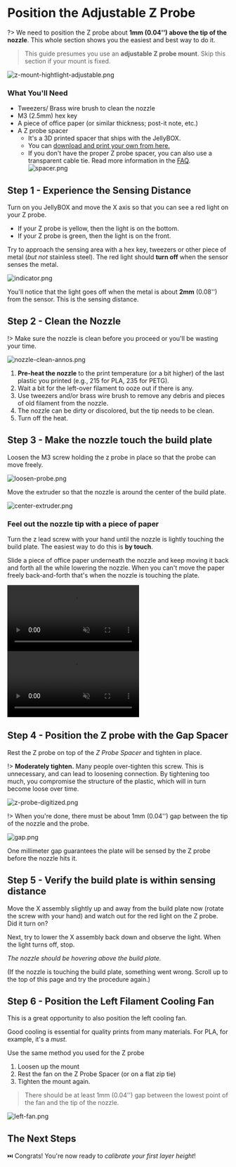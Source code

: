 # Position the Adjustable Z Probe

?> We need to position the Z probe about **1mm (0.04'') above the tip of the nozzle**. This whole section shows you the easiest and best way to do it.

> This guide presumes you use an **adjustable Z probe mount**. Skip this section if your mount is fixed.

![z-mount-hightlight-adjustable.png](assets/z-mount-hightlight-adjustable.png)


### What You'll Need
- Tweezers/ Brass wire brush to clean the nozzle
- M3 (2.5mm) hex key
- A piece of office paper (or similar thickness; post-it note, etc.)
- A Z probe spacer
     - It's a 3D printed spacer that ships with the JellyBOX.
     - You can [download and print your own from here.][z-spacer]
     - If you don't have the proper Z probe spacer, you can also use a transparent cable tie. Read more information in the [FAQ](FAQ?id=spacer).
      ![spacer.png](assets/spacer.png ':size=300%')

[z-spacer]: https://go.imade3d.com/z-probe-spacer

## Step 1 - Experience the Sensing Distance

Turn on you JellyBOX and move the X axis so that you can see a red light on your Z probe.
 - If your Z probe is yellow, then the light is on the bottom.
 - If your Z probe is green, then the light is on the front.

Try to approach the sensing area with a hex key, tweezers or other piece of metal (_but not_ stainless steel). The red light should **turn off** when the sensor senses the metal.

![indicator.png](assets/indicator.png)

You'll notice that the light goes off when the metal is about **2mm** (0.08'') from the sensor. This is the sensing distance.

## Step 2 - Clean the Nozzle

!> Make sure the nozzle is clean before you proceed or you'll be wasting your
time.

![nozzle-clean-annos.png](assets/nozzle-clean-annos.png)

1. **Pre-heat the nozzle** to the print temperature (or a bit higher) of the last plastic you printed (e.g., 215 for PLA, 235 for PETG).
2. Wait a bit for the left-over filament to ooze out if there is any.
3. Use tweezers and/or brass wire brush to remove any debris and pieces of old filament from the nozzle.
4. The nozzle can be dirty or discolored, but the tip needs to be clean.
5. Turn off the heat.

## Step 3 - Make the nozzle touch the build plate

Loosen the M3 screw holding the z probe in place so that the probe can move freely.

![loosen-probe.png](assets/loosen-probe.png)

Move the extruder so that the nozzle is around the center of the build plate.

![center-extruder.png](assets/center-extruder.png)

### Feel out the nozzle tip with a piece of paper

Turn the z lead screw with your hand until the nozzle is lightly touching the build plate. The easiest way to do this is **by touch**.

Slide a piece of office paper underneath the nozzle and keep moving it back and forth all the while lowering the nozzle. When you can't move the paper freely back-and-forth that's when the nozzle is touching the plate.

<video loop muted autoplay playsinline controls>
<source src="http://www.imade3d.com/awesome-assets/1st_layer_paper_11.mp4" />
Please use a modern browser like Firefox or Chrome to see this helpful video.
</video>

<video loop muted autoplay playsinline controls>
<source src="http://www.imade3d.com/awesome-assets/1st_layer_paper_2.mp4" />
Please use a modern browser like Firefox or Chrome to see this helpful video.
</video>

## Step 4 - Position the Z probe with the Gap Spacer

Rest the Z probe on top of the _Z Probe Spacer_ and tighten in place.

!> **Moderately tighten.** Many people over-tighten this screw. This is unnecessary, and can lead to loosening connection. By tightening too much, you compromise the structure of the plastic, which will in turn become loose over time.

![z-probe-digitized.png](assets/z-probe-digitized.png)

!> When you're done, there must be about 1mm (0.04'') gap between the tip of the nozzle and the probe.

![gap.png](assets/gap.png)

One millimeter gap guarantees the plate will be sensed by the Z probe before the nozzle hits it.

## Step 5 - Verify the build plate is within sensing distance

Move the X assembly slightly up and away from the build plate now (rotate the screw with your hand) and watch out for the red light on the Z probe. Did it turn on?

Next, try to lower the X assembly back down and observe the light. When the light turns off, stop.

_The nozzle should be hovering above the build plate._

(If the nozzle is touching the build plate, something went wrong. Scroll up to the top of this page and try the procedure again.)

## Step 6 - Position the Left Filament Cooling Fan

This is a great opportunity to also position the left cooling fan.

Good cooling is essential for quality prints from many materials. For PLA, for example, it's a _must_.

Use the same method you used for the Z probe
1. Loosen up the mount
1. Rest the fan on the Z Probe Spacer (or on a flat zip tie)
1. Tighten the mount again.

> There should be at least 1mm (0.04'') gap between the lowest point of the fan and the tip of the nozzle.

![left-fan.png](assets/left-fan.png)

## The Next Steps

⏭️ Congrats! You're now ready to _calibrate your first layer height_!